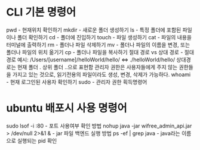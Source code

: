 # CLI 기본 명령어

pwd - 현재위치 확인하기
mkdir - 새로운 폴더 생성하기
ls - 특정 폴더에 포함된 파일이나 폴더 확인하기
cd - 폴더에 진입하기
touch - 파일 생성하기
cat - 파일의 내용을 터미널에 출력하기
rm - 폴더나 파일 삭제하기
mv - 폴더나 파일의 이름을 변경, 또는 폴더나 파일의 위치 옮기기
cp - 폴더나 파일을 복사하기
절대 경로 vs 상대 경로 - 절대경로 예시: /Users/[username]/helloWorld/hello/ <=> ./helloWorld/hello/ 상대경로는 현재 폴더 . 상위 폴더 ..으로 표현함
관리자 권한은 사용자들에게 주지 않는 권한들을 가지고 있는 것으로, 읽기전용의 파일이라도 생성, 변경, 삭제가 가능하다.
whoami - 현재 로그인된 사용자 확인하기
sudo - 관리자 권한 획득명령어

# ubuntu 배포시 사용 명령어

sudo lsof -i :80 - 포트 사용여부 확인 방법
nohup java -jar wifree_admin_api.jar > /dev/null 2>&1 & - jar 파일 백엔드 실행 방법
ps -ef | grep java - java라는 이름으로 실행되는 pid 확인
